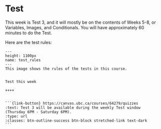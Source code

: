 # Test

This week is Test 3, and it will mostly be on the contents of Weeks 5-8, or Variables, Images, and Conditionals.
You will have approximately 60 minutes to do the Test.

Here are the test rules:

```{figure} ../../images/test_rules.png
---
height: 1100px
name: test_rules
---
This image shows the rules of the tests in this course.
```

````{panels} 

Test this week

++++ 


```{link-button} https://canvas.ubc.ca/courses/64279/quizzes
:text: Test 3 will be available during the weekly Test window (Thursday 6PM - Saturday 6PM).
:type: url
:classes: btn-outline-success btn-block stretched-link text-dark
```
````